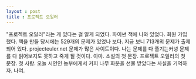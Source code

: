 ```yaml
---
layout : post
title : 프로젝트 오일러
---
```

"프로젝트 오일러"라는 게 있다는 걸 알게 되었다.
파이썬 책에 나와 있었다. 회원 가입했다.
책을 만들 당시에는 529개의 문제가 있었나 보다.
지금 보니 713개의 문제가 출제되어 있다.
projecteuler.net
문제가 많은 사이트이다.
나는 문제를 다 풀기는커녕
문제를 다 읽어보지도 못하고 죽게 될 것이다. 아마.
소설의 첫 문장. 프로젝트 오일러의 첫 문장. 첫 사랑.
오늘 시인인 농부에게서 커피 나무 화분을 선물 받았다는 사실을 기억하자. 나여.
